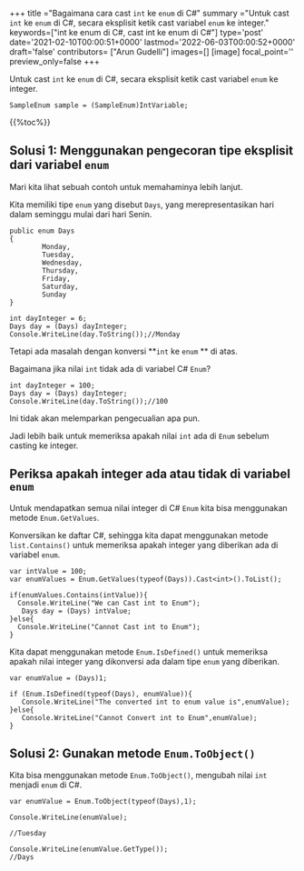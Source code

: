 +++
title   ="Bagaimana cara cast `int` ke `enum` di C#"
summary ="Untuk cast `int` ke `enum` di C#, secara eksplisit ketik cast variabel `enum` ke integer."
keywords=["int ke enum di C#, cast int ke enum di C#"]
type='post'
date='2021-02-10T00:00:51+0000'
lastmod='2022-06-03T00:00:52+0000'
draft='false'
contributors= ["Arun Gudelli"]
images=[]
[image]
focal_point=''
preview_only=false
+++

Untuk cast `int` ke `enum` di C#, secara eksplisit ketik cast variabel `enum` ke integer.

```
SampleEnum sample = (SampleEnum)IntVariable;
```

{{%toc%}}

## Solusi 1: Menggunakan pengecoran tipe eksplisit dari variabel `enum` 

Mari kita lihat sebuah contoh untuk memahaminya lebih lanjut.

Kita memiliki tipe `enum` yang disebut `Days`, yang merepresentasikan hari dalam seminggu mulai dari hari Senin.

```
public enum Days
{
        Monday,  
        Tuesday,  
        Wednesday,  
        Thursday,  
        Friday,  
        Saturday,  
        Sunday
}

int dayInteger = 6;
Days day = (Days) dayInteger;
Console.WriteLine(day.ToString());//Monday
```

Tetapi ada masalah dengan konversi **`int` ke `enum` ** di atas.

Bagaimana jika nilai `int` tidak ada di variabel C# `Enum`?

```
int dayInteger = 100;
Days day = (Days) dayInteger;
Console.WriteLine(day.ToString());//100
```

Ini tidak akan melemparkan pengecualian apa pun.

Jadi lebih baik untuk memeriksa apakah nilai `int` ada di `Enum` sebelum casting ke integer.

## Periksa apakah integer ada atau tidak di variabel `enum` 

Untuk mendapatkan semua nilai integer di C# `Enum` kita bisa menggunakan metode `Enum.GetValues`.

Konversikan ke daftar C#, sehingga kita dapat menggunakan metode `list.Contains()` untuk memeriksa apakah integer yang diberikan ada di variabel `enum`.

```
var intValue = 100;
var enumValues = Enum.GetValues(typeof(Days)).Cast<int>().ToList();

if(enumValues.Contains(intValue)){
  Console.WriteLine("We can Cast int to Enum");  
   Days day = (Days) intValue;
}else{
  Console.WriteLine("Cannot Cast int to Enum");
}

```
Kita dapat menggunakan metode `Enum.IsDefined()` untuk memeriksa apakah nilai integer yang dikonversi ada dalam tipe `enum` yang diberikan.  

```
var enumValue = (Days)1;

if (Enum.IsDefined(typeof(Days), enumValue)){
   Console.WriteLine("The converted int to enum value is",enumValue);
}else{
   Console.WriteLine("Cannot Convert int to Enum",enumValue);
}
```


## Solusi 2: Gunakan metode `Enum.ToObject()` 

Kita bisa menggunakan metode `Enum.ToObject()`, mengubah nilai `int` menjadi `enum` di C#.

```
var enumValue = Enum.ToObject(typeof(Days),1);

Console.WriteLine(enumValue);

//Tuesday

Console.WriteLine(enumValue.GetType());
//Days

```





